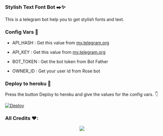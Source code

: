 ### Stylish Text Font Bot ✒️✨
This is a telegram bot help you to get stylish fonts and text.


### Config Vars 🤖

- API_HASH : Get this value from [my.telegram.org](https://my.telegram.org)

- API_KEY : Get this value from [my.telegram.org](https://my.telegram.org)

- BOT_TOKEN : Get the bot token from Bot Father 

- OWNER_ID : Get your user id from Rose bot

### Deploy to heroku 🦁
Press the button Deploy to heroku and give the values for the config vars. 👇

[![Deploy](https://www.herokucdn.com/deploy/button.svg)](https://heroku.com/deploy?template=https://github.com/ZauteKm/Stylish-Text-Bot)



### All Credits ❤️:
<p align="middle">
<a href="https://github.com/Ns-AnoNymouS"><img src="https://badgen.net/badge/Ns%20/AnoNyMouS/80FF000?icon=github&labelColor=black"></a>
